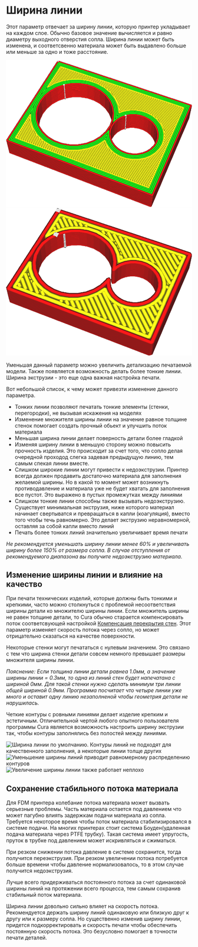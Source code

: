 Ширина линии
====
Этот параметр отвечает за ширину линии, которую принтер укладывает на каждом слое. Обычно базовое значение вычисляется и равно диаметру выходного отверстия сопла. Ширина линии может быть изменена, и соответсвенно материала может быть выдавлено больше или меньше за одно и тоже расстояние.

![Очень тонкие линии](../../../articles/images/line_width_small.png)
![Очень широкие линии](../../../articles/images/line_width_large.png)

Уменьшая данный параметр можно увеличить детализацию печатаемой модели. Также появляется возможность делать более тонкие линии. Ширина экструзии - это еще одна важная настройка печати.

Вот небольшой список, к чему может привезти изменение данного параметра.
* Тонких линии позволяют печатать тонкие элементы (стенки, перегородки), не вызывая искажения на моделях
* Изменение множителя ширины линии на значение равное толщине стенок помогает создать прочный обьект и улучшить поток материала
* Меньшая ширина линии делает поверность детали более гладкой
* Изменяя ширину линии в меньшую сторону можно повысить прочность изделия. Это происходит за счет того, что сопло делая очередной проходод слегка задевая предыдущую линию, тем самым спекая линии вместе.
* Слишком широкие линии могут привести к недоэкструзии. Принтер всегда должен продавить достаточно материала для заполнения желаемой ширины. Но в какой то момент может возникнуть противодавление и материала уже не будет хватать для заполнения все пустот. Это выражено в пустых промежутках между линиями
* Слишком тонкие линии способны также вызывать недоэкструзию. Существует минимальная экструзия, ниже которого материал начинает свертыватся и превращаться в капли (коагуляция), вместо того чтобы течь равномерно. Это делает экструзию неравномерной, оставляя за собой капли вместо линий
* Печать более тонких линий значительно увеличивает время печати

*Не рекомендуется уменьшать ширину линии менее 60% и увеличивать ширину более 150% от размера сопла. В случае отступления от рекомендуемого диапазона вы получите недоэкструзию материала.*

Изменение ширины линии и влияние на качество
----

При печати технических изделий, которые должны быть тонкими и крепкими, часто можно столкнуться с проблемой несоответствия ширины детали ко множителю ширины линии. Если множитель ширины не равен толщине детали, то Cura обычно старается компенсировать поток соответсвующей настройкой [Компенсация перекрытия стен](../../../articles/shell/travel_compensate_overlapping_walls_enabled.md). Этот параметр изменяет скорость потока через сопло, но может отрицательно сказаться на качестве поверхности.

Некоторые стенки могут печататься с нулевым значением. Это связано с тем что ширина стенки детали совсем немного превышает размеры множителя ширины линии. 

*Пояснение: Если толщина линии детали равнеа 1.0мм, а значение ширины линии = 0.3мм, то одна из линий стен будет напечатана с шириной 0мм. Для такой стенки нужно сделать минимум три линии общей шириной 0.9мм. Программа посчитает что четыре линии уже много и оставит одну линию незаполненой чтобы геометрия детали не нарушилась.*

Четкие контуры с ровными линиями делает изделие крепким и эстетичным. Отличительной чертой любого опытного пользователя программы Cura является возможность настроить ширину экструзии так, чтобы контуры заполнялись без полостей между линиями.

![Ширина линии по умолчанию. Контуры линий не подходят для качественного заполнения, а некоторые линии толще других](../../../articles/images/line_width_fit_bad.png)
![Уменьшение ширины линий приводит равномерному распределению контуров](../../../articles/images/line_width_fit_good_small.png)
![Увеличение ширины линии также работает неплохо](../../../articles/images/line_width_fit_good_large.png)

Сохранение стабильного потока материала
----

Для FDM принтера колебание потока материала может вызвать серьезные проблемы. Часть материала остается под давлением что может пагубно влиять задержкам подачи материала из сопла. Требуется некоторое время чтобы поток материала стабилизировался в системе подачи. На многих принтерах стоит система Боуден(удаленная подача материала через PTFE трубку). Такая система имеет упругость, пруток в трубке под давлением может искривляться и сжиматься. 

При резком снижении потока давление в системе сохранится, тогда получится переэкструзия. 
При резком увеличении потока потребуется больше времени чтобы давление нормализовалось, то в этом случае получится недоэкструзия.

Лучше всего придерживаться постоянного потока за счет одинаковой ширины линий на протяжении всего процесса, тем самым сохранив стабильный поток материала.

Ширина линии довольно сильно влияет на скорость потока. Рекомендуется держать ширину линий одинаковую или близкую друг к другу или к размеру сопла. Но существенно изменив ширину линии, придется подкорректировать и скорость печати чтобы обеспечить постоянную скорость потока. Это безусловно помогает в точности печати деталей.